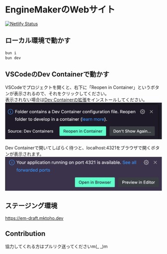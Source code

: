 # EngineMakerのWebサイト

[![Netlify Status](https://api.netlify.com/api/v1/badges/9ce34279-1710-42cd-928e-d15e8c2d60b2/deploy-status)](https://app.netlify.com/sites/emsite-draft/deploys)

## ローカル環境で動かす

```
bun i
bun dev
```

## VSCodeのDev Containerで動かす

VSCodeでプロジェクトを開くと、右下に「Reopen in Container」というボタンが表示されるので、それをクリックしてください。  
表示されない場合は[Dev Containerの拡張](https://marketplace.visualstudio.com/items?itemName=ms-vscode-remote.remote-containers)をインストールしてください。  
![](readme/devcontainer.png)


Dev Containerで開いてしばらく待つと、localhost:4321をブラウザで開くボタンが表示されます。
![](readme/browser-open.png)

## ステージング環境

https://em-draft.mktoho.dev

## Contribution

協力してくれる方はプルリク送ってくださいm(\_ \_)m
